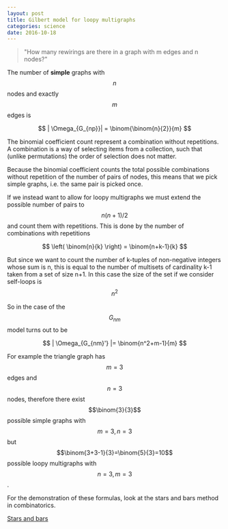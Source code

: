 ```yaml
---
layout: post
title: Gilbert model for loopy multigraphs
categories: science
date: 2016-10-18
---
```


<blockquote>
"How many rewirings are there in a graph with m edges and n nodes?"
</blockquote>

The number of **simple** graphs with $$n$$ nodes and exactly $$m$$ edges is

$$
| \Omega_{G_{np}}| = \binom{\binom{n}{2}}{m}
$$

The binomial coefficient count represent a combination without repetitions. A combination is a way of selecting items from a collection, such that (unlike permutations) the order of selection does not matter.

Because the binomial coefficient counts the total possible combinations without repetition of the number of pairs of nodes, this means that we pick simple graphs, i.e. the same pair is picked once.

If we instead want to allow for loopy multigraphs we must extend the possible number of pairs to $$n(n+1)/2$$ and count them with repetitions.
This is done by the number of combinations with repetitions

$$
\left( \binom{n}{k}  \right) = \binom{n+k-1}{k}
$$

But since we want to count the number of k-tuples of non-negative integers whose sum is n, this is equal to the number of multisets of cardinality k-1 taken from a set of size n+1. In this case the size of the set if we consider self-loops is $$n^2$$

So in the case of the $$G_{nm}$$ model turns out to be

$$
| \Omega_{G_{nm}'} |= \binom{n^2+m-1}{m}
$$

For example the triangle graph has $$m=3$$ edges and $$n=3$$ nodes, therefore there exist $$\binom{3}{3}$$ possible simple graphs with $$m=3,n=3$$ but $$\binom{3+3-1}{3}=\binom{5}{3}=10$$ possible loopy multigraphs with $$n=3,m=3$$.

For the demonstration of these formulas, look at the stars and bars method in combinatorics.

[Stars and bars](https://en.wikipedia.org/wiki/Stars_and_bars_(combinatorics))